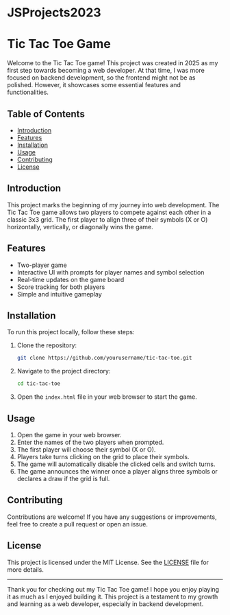 # JSProjects2023
# Tic Tac Toe Game

Welcome to the Tic Tac Toe game! This project was created in 2025 as my first step towards becoming a web developer. At that time, I was more focused on backend development, so the frontend might not be as polished. However, it showcases some essential features and functionalities.

## Table of Contents

- [Introduction](#introduction)
- [Features](#features)
- [Installation](#installation)
- [Usage](#usage)
- [Contributing](#contributing)
- [License](#license)

## Introduction

This project marks the beginning of my journey into web development. The Tic Tac Toe game allows two players to compete against each other in a classic 3x3 grid. The first player to align three of their symbols (X or O) horizontally, vertically, or diagonally wins the game.

## Features

- Two-player game
- Interactive UI with prompts for player names and symbol selection
- Real-time updates on the game board
- Score tracking for both players
- Simple and intuitive gameplay

## Installation

To run this project locally, follow these steps:

1. Clone the repository:
    ```bash
    git clone https://github.com/yourusername/tic-tac-toe.git
    ```
2. Navigate to the project directory:
    ```bash
    cd tic-tac-toe
    ```
3. Open the `index.html` file in your web browser to start the game.

## Usage

1. Open the game in your web browser.
2. Enter the names of the two players when prompted.
3. The first player will choose their symbol (X or O).
4. Players take turns clicking on the grid to place their symbols.
5. The game will automatically disable the clicked cells and switch turns.
6. The game announces the winner once a player aligns three symbols or declares a draw if the grid is full.

## Contributing

Contributions are welcome! If you have any suggestions or improvements, feel free to create a pull request or open an issue.

## License

This project is licensed under the MIT License. See the [LICENSE](LICENSE) file for more details.

---

Thank you for checking out my Tic Tac Toe game! I hope you enjoy playing it as much as I enjoyed building it. This project is a testament to my growth and learning as a web developer, especially in backend development.
